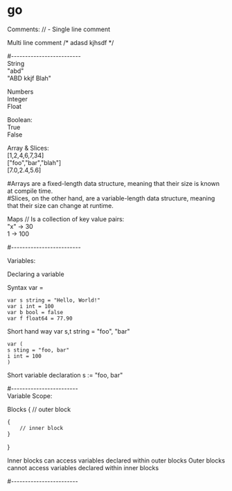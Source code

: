 # go

Comments:
// - Single line comment

Multi line comment
/*
adasd
kjhsdf
*/

#-------------------------
<br>
String
    <br>
    "abd"
    <br>
    "ABD kkjf Blah"

Numbers
    <br>
    Integer
    <br>
    Float

Boolean:
    <br>
    True
    <br>
    False

Array & Slices:
    <br>
    [1,2,4,6,7,34]
    <br>
    ["foo","bar","blah"]
    <br>
    [7.0,2.4,5.6]

#Arrays are a fixed-length data structure, meaning that their size is known at compile time.
<br>
#Slices, on the other hand, are a variable-length data structure, meaning that their size can change at runtime.

Maps // Is a collection of key value pairs:
    <br>
    "x" -> 30
    <br>
    1 -> 100

#-------------------------
<br>

Variables:

Declaring a variable

Syntax
    var <variable name> <variable type> = <value>

    var s string = "Hello, World!"
    var i int = 100
    var b bool = false
    var f float64 = 77.90

Short hand way
    var s,t string = "foo", "bar"

    var (
    s sting = "foo, bar"
    i int = 100
    )

Short variable declaration
    s := "foo, bar"

#------------------------
<br>
Variable Scope:

Blocks
{ // outer block

    {
        // inner block
    }

}

Inner blocks can access variables declared within outer blocks
Outer blocks cannot access variables declared within inner blocks

#------------------------

